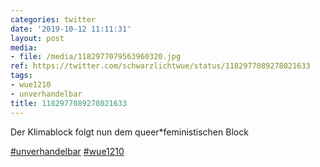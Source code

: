 ```yaml
---
categories: twitter
date: '2019-10-12 11:11:31'
layout: post
media:
- file: /media/1182977079563960320.jpg
ref: https://twitter.com/schwarzlichtwue/status/1182977089278021633
tags:
- wue1210
- unverhandelbar
title: 1182977089278021633
---
```

Der Klimablock folgt nun dem queer\*feministischen Block

[#unverhandelbar](/t/unverhandelbar) [#wue1210](/t/wue1210) 